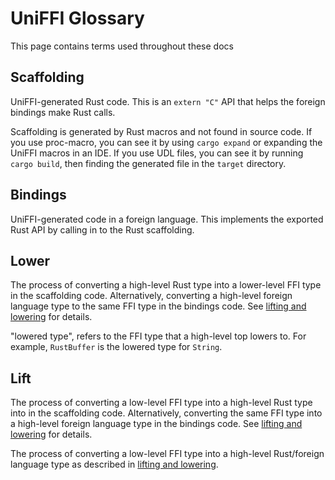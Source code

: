 # UniFFI Glossary

This page contains terms used throughout these docs

## Scaffolding

UniFFI-generated Rust code.
This is an `extern "C"` API that helps the foreign bindings make Rust calls.

Scaffolding is generated by Rust macros and not found in source code.  If you use proc-macro, you
can see it by using `cargo expand` or expanding the UniFFI macros in an IDE.  If you use UDL files,
you can see it by running `cargo build`, then finding the generated file in the `target` directory.

## Bindings

UniFFI-generated code in a foreign language.
This implements the exported Rust API by calling in to the Rust scaffolding.

## Lower

The process of converting a high-level Rust type into a lower-level FFI type in the scaffolding
code.  Alternatively, converting a high-level foreign language type to the same FFI type in the
bindings code.  See [lifting and lowering](./internals/lifting_and_lowering.md) for details.

"lowered type", refers to the FFI type that a high-level top lowers to.  For example, `RustBuffer`
is the lowered type for `String`.

## Lift

The process of converting a low-level FFI type into a high-level Rust type into in the scaffolding
code.  Alternatively, converting the same FFI type into a high-level foreign language type in the
bindings code. See [lifting and lowering](./internals/lifting_and_lowering.md) for details.

The process of converting a low-level FFI type into a high-level Rust/foreign language type as
described in [lifting and lowering](./internals/lifting_and_lowering.md).
